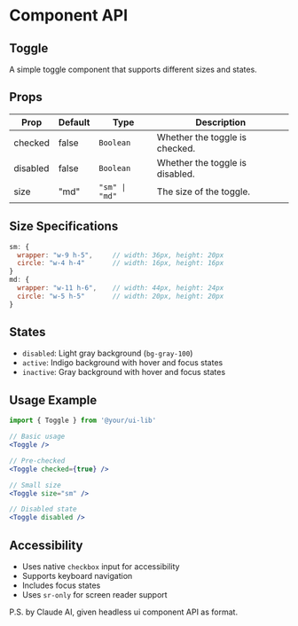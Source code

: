 # Component API

## Toggle

A simple toggle component that supports different sizes and states.

## Props

| Prop     | Default | Type           | Description                     |
| -------- | ------- | -------------- | ------------------------------- |
| checked  | false   | `Boolean`      | Whether the toggle is checked.  |
| disabled | false   | `Boolean`      | Whether the toggle is disabled. |
| size     | "md"    | `"sm" \| "md"` | The size of the toggle.         |

## Size Specifications

```javascript
sm: {
  wrapper: "w-9 h-5",     // width: 36px, height: 20px
  circle: "w-4 h-4"       // width: 16px, height: 16px
}
md: {
  wrapper: "w-11 h-6",    // width: 44px, height: 24px
  circle: "w-5 h-5"       // width: 20px, height: 20px
}
```

## States

- `disabled`: Light gray background (`bg-gray-100`)
- `active`: Indigo background with hover and focus states
- `inactive`: Gray background with hover and focus states

## Usage Example

```jsx
import { Toggle } from '@your/ui-lib'

// Basic usage
<Toggle />

// Pre-checked
<Toggle checked={true} />

// Small size
<Toggle size="sm" />

// Disabled state
<Toggle disabled />
```

## Accessibility

- Uses native `checkbox` input for accessibility
- Supports keyboard navigation
- Includes focus states
- Uses `sr-only` for screen reader support

P.S. by Claude AI, given headless ui component API as format.
